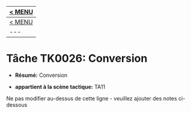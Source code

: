 |[< MENU](../../README.md)|
|---|
|[< MENU](../README.md)|
|---|
# Tâche TK0026: Conversion

* **Résumé:** Conversion

* **appartient à la scène tactique:** TA11

Ne pas modifier au-dessus de cette ligne - veuillez ajouter des notes ci-dessous